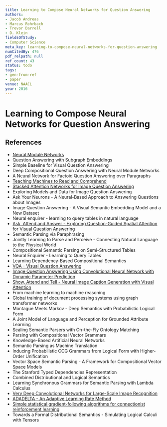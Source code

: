 ```yaml
---
title: Learning to Compose Neural Networks for Question Answering
authors:
- Jacob Andreas
- Marcus Rohrbach
- Trevor Darrell
- D. Klein
fieldsOfStudy:
- Computer Science
meta_key: learning-to-compose-neural-networks-for-question-answering
numCitedBy: 476
pdf_relpath: null
ref_count: 43
status: todo
tags:
- gen-from-ref
- paper
venue: NAACL
year: 2016
---
```


# Learning to Compose Neural Networks for Question Answering

## References

- [Neural Module Networks](./neural-module-networks.md)
- Question Answering with Subgraph Embeddings
- Simple Baseline for Visual Question Answering
- Deep Compositional Question Answering with Neural Module Networks
- A Neural Network for Factoid Question Answering over Paragraphs
- [Teaching Machines to Read and Comprehend](./teaching-machines-to-read-and-comprehend.md)
- [Stacked Attention Networks for Image Question Answering](./stacked-attention-networks-for-image-question-answering.md)
- Exploring Models and Data for Image Question Answering
- Ask Your Neurons - A Neural-Based Approach to Answering Questions about Images
- Image Question Answering - A Visual Semantic Embedding Model and a New Dataset
- Neural enquirer - learning to query tables in natural language
- [Ask, Attend and Answer - Exploring Question-Guided Spatial Attention for Visual Question Answering](./ask-attend-and-answer-exploring-question-guided-spatial-attention-for-visual-question-answering.md)
- Semantic Parsing via Paraphrasing
- Jointly Learning to Parse and Perceive - Connecting Natural Language to the Physical World
- Compositional Semantic Parsing on Semi-Structured Tables
- Neural Enquirer - Learning to Query Tables
- Learning Dependency-Based Compositional Semantics
- [VQA - Visual Question Answering](./vqa-visual-question-answering.md)
- [Image Question Answering Using Convolutional Neural Network with Dynamic Parameter Prediction](./image-question-answering-using-convolutional-neural-network-with-dynamic-parameter-prediction.md)
- [Show, Attend and Tell - Neural Image Caption Generation with Visual Attention](./show-attend-and-tell-neural-image-caption-generation-with-visual-attention.md)
- From machine learning to machine reasoning
- Global training of document processing systems using graph transformer networks
- Montague Meets Markov - Deep Semantics with Probabilistic Logical Form
- A Joint Model of Language and Perception for Grounded Attribute Learning
- Scaling Semantic Parsers with On-the-Fly Ontology Matching
- Parsing with Compositional Vector Grammars
- Knowledge-Based Artificial Neural Networks
- Semantic Parsing as Machine Translation
- Inducing Probabilistic CCG Grammars from Logical Form with Higher-Order Unification
- Vector Space Semantic Parsing - A Framework for Compositional Vector Space Models
- The Stanford Typed Dependencies Representation
- Combined Distributional and Logical Semantics
- Learning Synchronous Grammars for Semantic Parsing with Lambda Calculus
- [Very Deep Convolutional Networks for Large-Scale Image Recognition](./very-deep-convolutional-networks-for-large-scale-image-recognition.md)
- [ADADELTA - An Adaptive Learning Rate Method](./adadelta-an-adaptive-learning-rate-method.md)
- [Simple statistical gradient-following algorithms for connectionist reinforcement learning](./simple-statistical-gradient-following-algorithms-for-connectionist-reinforcement-learning.md)
- Towards a Formal Distributional Semantics - Simulating Logical Calculi with Tensors
